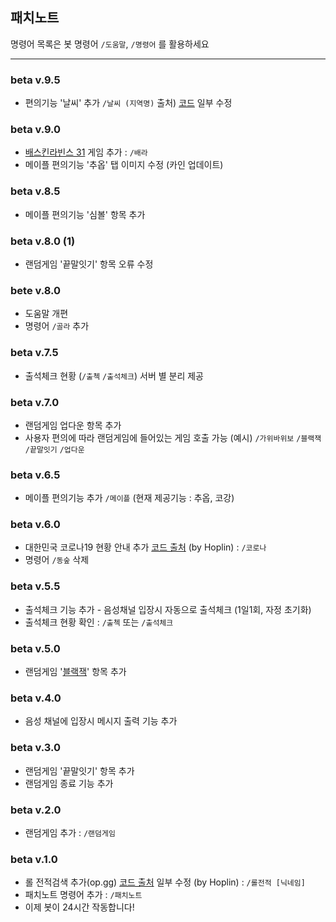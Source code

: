 ## 패치노트
명령어 목록은 봇 명령어 `/도움말`, `/명령어` 를 활용하세요
***
### beta v.9.5
* 편의기능 '날씨' 추가 `/날씨 (지역명)` 출처) [코드](https://github.com/roy0206/roybot/blob/ec729b992161127c49a94c9943749cef96e9514d/bot_client/%EB%82%A0%EC%94%A8.py) 일부 수정
### beta v.9.0
* [배스킨라빈스 31](https://namu.wiki/w/%EB%B0%B0%EC%8A%A4%ED%82%A8%EB%9D%BC%EB%B9%88%EC%8A%A4(%EA%B2%8C%EC%9E%84)) 게임 추가 : `/배라`
* 메이플 편의기능 '추옵' 탭 이미지 수정 (카인 업데이트)
### beta v.8.5
* 메이플 편의기능 '심볼' 항목 추가
### beta v.8.0 (1)
* 랜덤게임 '끝말잇기' 항목 오류 수정
### bete v.8.0
* 도움말 개편
* 명령어 `/골라` 추가
### beta v.7.5
* 출석체크 현황 (`/출첵` `/출석체크`) 서버 별 분리 제공
### beta v.7.0
* 랜덤게임 업다운 항목 추가
* 사용자 편의에 따라 랜덤게임에 들어있는 게임 호출 가능 (예시) `/가위바위보` `/블랙잭` `/끝말잇기` `/업다운`
### beta v.6.5
* 메이플 편의기능 추가 `/메이플` (현재 제공기능 : 추옵, 코강)
### beta v.6.0
* 대한민국 코로나19 현황 안내 추가 [코드 출처](https://github.com/J-hoplin1/Covid19-Information-bot) (by Hoplin) : `/코로나`
* 명령어 `/동숲` 삭제
### beta v.5.5
* 출석체크 기능 추가 - 음성채널 입장시 자동으로 출석체크 (1일1회, 자정 초기화)
* 출석체크 현황 확인 : `/출첵` 또는 `/출석체크`
### beta v.5.0
* 랜덤게임 '[블랙잭](https://terms.naver.com/entry.nhn?docId=1189378&cid=40942&categoryId=31944)' 항목 추가
### beta v.4.0
* 음성 채널에 입장시 메시지 출력 기능 추가
### beta v.3.0
* 랜덤게임 '끝말잇기' 항목 추가
* 랜덤게임 종료 기능 추가
### beta v.2.0
* 랜덤게임 추가 : `/랜덤게임`
### beta v.1.0
* 롤 전적검색 추가(op.gg) [코드 출처](https://github.com/J-hoplin1/League-Of-Legend-Search-Bot/blob/master/lolSearchbot.py) 일부 수정
 (by Hoplin) : `/롤전적 [닉네임]`
* 패치노트 명령어 추가 : `/패치노트`
* 이제 봇이 24시간 작동합니다!

